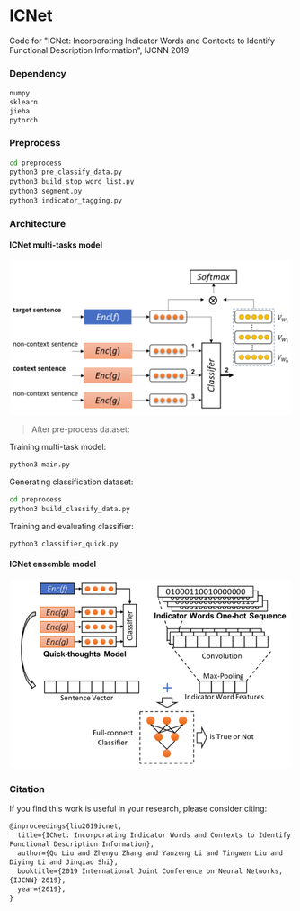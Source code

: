 # ICNet

Code for "ICNet: Incorporating Indicator Words and Contexts to Identify Functional Description Information", IJCNN 2019

### Dependency

```
numpy
sklearn
jieba
pytorch
```

### Preprocess

```bash
cd preprocess
python3 pre_classify_data.py
python3 build_stop_word_list.py
python3 segment.py
python3 indicator_tagging.py
```

### Architecture

#### ICNet multi-tasks model

<div align=center>
<img src="./images/ICNet-multi-task.png" width="500px" />
</div>

> After pre-process dataset:

Training multi-task model:

```bash
python3 main.py
```

Generating classification dataset:

```bash
cd preprocess
python3 build_classify_data.py
```

Training and evaluating classifier:

```bash
python3 classifier_quick.py
```

#### ICNet ensemble model

<div align=center>
<img src="./images/ICNet-ensemble.png" width="500px" />
</div>

### Citation

If you find this work is useful in your research, please consider citing:

```
@inproceedings{liu2019icnet,
  title={ICNet: Incorporating Indicator Words and Contexts to Identify Functional Description Information},
  author={Qu Liu and Zhenyu Zhang and Yanzeng Li and Tingwen Liu and Diying Li and Jinqiao Shi},
  booktitle={2019 International Joint Conference on Neural Networks, {IJCNN} 2019},
  year={2019},
}
```

